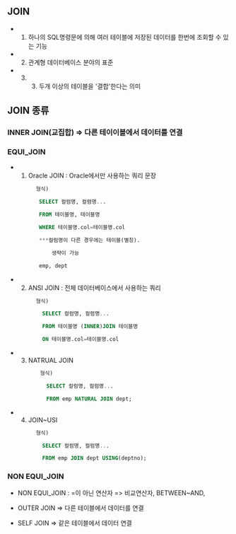 
## JOIN
 - 1) 하나의 SQL명령문에 의해 여러 테이블에 저장된 데이터를 한번에 조회할 수 있는 기능
 -  2) 관계형 데이터베이스 분야의 표준
 -  3) 3) 두개 이상의 테이블을 '결합'한다는 의미 

 

 

 

## JOIN 종류

### INNER JOIN(교집합) => 다른 테이이블에서 데이터를 연결 

### EQUI_JOIN
- 1. Oracle JOIN : Oracle에서만 사용하는 쿼리 문장
```sql
         형식)

          SELECT 컬럼명, 컬렴명...

          FROM 테이블명, 테이블명 

          WHERE 테이블명.col=테이블명.col

          ***컬럼명이 다른 경우에는 테이블(별칭).

              생략이 가능

          emp, dept
```
 - 2. ANSI JOIN : 전체 데이터베이스에서 사용하는 쿼리
```sql
         형식)

           SELECT 컬럼명, 컬렴명...

           FROM 테이블명 (INNER)JOIN 테이블명

           ON 테이블명.col=테이블명.col
```

- 3. NATRUAL JOIN
  ```sql
         형식)

           SELECT 컬럼명, 컬럼명...

           FROM emp NATURAL JOIN dept;
  ```
 - 4. JOIN~USI
```sql
         형식)

           SELECT 컬럼명, 컬럼명...

           FROM emp JOIN dept USING(deptno);
```
### NON EQUI_JOIN

-  NON EQUI_JOIN 
  : =이 아닌 연산자 => 비교연산자, BETWEEN~AND, 



-  OUTER JOIN => 다른 테이블에서 데이터를 연결

 
-  SELF JOIN => 같은 테이블에서 데이터 연결
